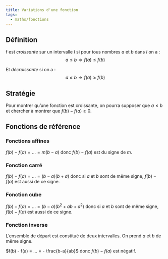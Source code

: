 ```yaml
---
title: Variations d'une fonction
tags:
  - maths/fonctions
---
```


## Définition

f est *croissante* sur un intervalle $I$ si pour tous nombres $a$ et $b$ dans $I$ on a :
$$a \le b \Rightarrow f(a) \le f(b)$$

Et *décroissante* si on a :
$$a \le b \Rightarrow f(a) \ge f(b)$$

## Stratégie

Pour montrer qu’une fonction est croissante, on pourra supposer que $a \le b$ et chercher à montrer que $f(b) - f(a) \ge 0$.

## Fonctions de référence

### Fonctions affines

$f(b) - f(a) = ... = m(b-a)$ donc $f(b) - f(a)$ est du signe de $m$.

### Fonction carré

$f(b) - f(a) = ...  = (b-a)(b+a)$  donc si $a$ et $b$ sont de même signe, $f(b) - f(a)$ est aussi de ce signe.

### Fonction cube

$f(b) - f(a) = ...  = (b-a)(b^2+ab+a^2)$  donc si $a$ et $b$ sont de même signe, $f(b) - f(a)$ est aussi de ce signe.

### Fonction inverse

L’ensemble de départ est constitué de deux intervalles. On prend $a$ et $b$ de même signe.

$f(b) - f(a) = ...  = - \frac{b-a}{ab}$  donc $f(b) - f(a)$ est négatif.
